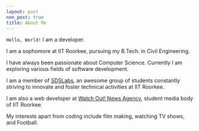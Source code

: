 ```yaml
---
layout: post
non_post: true
title: About Me
---
```


`Hello, World!` I am a developer.

I am a sophomore at IIT Roorkee, pursuing my B.Tech. in Civil Engineering.

I have always been passionate about Computer Science. Currently I am exploring various fields of software development.

I am a member of [SDSLabs](https://sdslabs.co/), an awesome group of students constantly striving to innovate and foster technical activities at IIT Roorkee.

I am also a web developer at [Watch Out! News Agency](http://watchout.iitr.ac.in/), student media body of IIT Roorkee.

My interests apart from coding include film making, watching TV shows, and Football.
